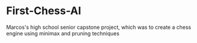 # First-Chess-AI
Marcos's high school senior capstone project, which was to create a chess engine using minimax and pruning techniques
